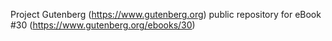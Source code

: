 Project Gutenberg (https://www.gutenberg.org) public repository for eBook #30 (https://www.gutenberg.org/ebooks/30)
